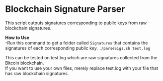 # Blockchain Signature Parser
This script outputs signatures corresponding to public keys from raw blockchain signatures.   

**How to Use**  
-Run this command to get a folder called ```Signatures``` that contains the signatures of each corresponding public key.  ```./parseSigs.sh test.log```  

This can be tested on test.log which are raw signatures collected from the Bitcoin blockchain.  
If you want to use your own files, 
merely replace test.log with your file that has raw blockchain signatures.


